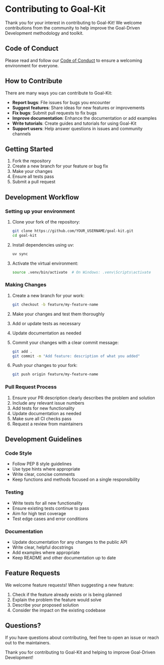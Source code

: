 # Contributing to Goal-Kit

Thank you for your interest in contributing to Goal-Kit! We welcome contributions from the community to help improve the Goal-Driven Development methodology and toolkit.

## Code of Conduct

Please read and follow our [Code of Conduct](CODE_OF_CONDUCT.md) to ensure a welcoming environment for everyone.

## How to Contribute

There are many ways you can contribute to Goal-Kit:

- **Report bugs**: File issues for bugs you encounter
- **Suggest features**: Share ideas for new features or improvements
- **Fix bugs**: Submit pull requests to fix bugs
- **Improve documentation**: Enhance the documentation or add examples
- **Write tutorials**: Create guides and tutorials for using Goal-Kit
- **Support users**: Help answer questions in issues and community channels

## Getting Started

1. Fork the repository
2. Create a new branch for your feature or bug fix
3. Make your changes
4. Ensure all tests pass
5. Submit a pull request

## Development Workflow

### Setting up your environment

1. Clone your fork of the repository:
   ```bash
   git clone https://github.com/YOUR_USERNAME/goal-kit.git
   cd goal-kit
   ```

2. Install dependencies using uv:
   ```bash
   uv sync
   ```

3. Activate the virtual environment:
   ```bash
   source .venv/bin/activate  # On Windows: .venv\Scripts\activate
   ```

### Making Changes

1. Create a new branch for your work:
   ```bash
   git checkout -b feature/my-feature-name
   ```

2. Make your changes and test them thoroughly

3. Add or update tests as necessary

4. Update documentation as needed

5. Commit your changes with a clear commit message:
   ```bash
   git add .
   git commit -m "Add feature: description of what you added"
   ```

6. Push your changes to your fork:
   ```bash
   git push origin feature/my-feature-name
   ```

### Pull Request Process

1. Ensure your PR description clearly describes the problem and solution
2. Include any relevant issue numbers
3. Add tests for new functionality
4. Update documentation as needed
5. Make sure all CI checks pass
6. Request a review from maintainers

## Development Guidelines

### Code Style

- Follow PEP 8 style guidelines
- Use type hints where appropriate
- Write clear, concise comments
- Keep functions and methods focused on a single responsibility

### Testing

- Write tests for all new functionality
- Ensure existing tests continue to pass
- Aim for high test coverage
- Test edge cases and error conditions

### Documentation

- Update documentation for any changes to the public API
- Write clear, helpful docstrings
- Add examples where appropriate
- Keep README and other documentation up to date

## Feature Requests

We welcome feature requests! When suggesting a new feature:

1. Check if the feature already exists or is being planned
2. Explain the problem the feature would solve
3. Describe your proposed solution
4. Consider the impact on the existing codebase

## Questions?

If you have questions about contributing, feel free to open an issue or reach out to the maintainers.

Thank you for contributing to Goal-Kit and helping to improve Goal-Driven Development!